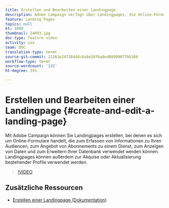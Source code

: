 ```yaml
---
title: Erstellen und Bearbeiten einer Landingpage
description: Adobe Campaign verfügt über Landingpages, die Online-Formulare sind, mit denen Sie Informationen zu Ihren Audiencen erfassen, Abonnement zu einem Dienst Angebot, Daten anzeigen und Ihre Datenbank erweitern können. Landingpages können außerdem zur Akquise oder Aktualisierung bestehender Profile verwendet werden. In diesen Videos wird erläutert, wie Sie Landingpages in Adobe Campaign Standard erstellen, bearbeiten und testen können.
feature: Landing Pages
topics: null
kt: 1808
thumbnail: 24093.jpg
doc-type: feature video
activity: use
team: DOC
translation-type: tm+mt
source-git-commit: 11263e247184ddc6a8e3df6a8ed0899907fbb366
workflow-type: tm+mt
source-wordcount: '132'
ht-degree: 35%

---
```



# Erstellen und Bearbeiten einer Landingpage {#create-and-edit-a-landing-page}

Mit Adobe Campaign können Sie Landingpages erstellen, bei denen es sich um Online-Formulare handelt, die zum Erfassen von Informationen zu Ihren Audiencen, zum Angebot von Abonnements zu einem Dienst, zum Anzeigen von Daten und zum Erweitern Ihrer Datenbank verwendet werden können. Landingpages können außerdem zur Akquise oder Aktualisierung bestehender Profile verwendet werden.

>[!VIDEO](https://video.tv.adobe.com/v/24093?quality=12)

## Zusätzliche Ressourcen

* [Erstellen einer Landingpage (Dokumentation)](https://docs.campaign.adobe.com/doc/standard/getting_started/de/ACS_CreateLandingPage.html)
